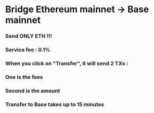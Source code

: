 # Bridge Ethereum mainnet -> Base mainnet

### Send ONLY ETH !!!

### Service fee : 0.1%

### When you click on "Transfer", it will send 2 TXs :
### One is the fees
### Second is the amount

### Transfer to Base takes up to 15 minutes
